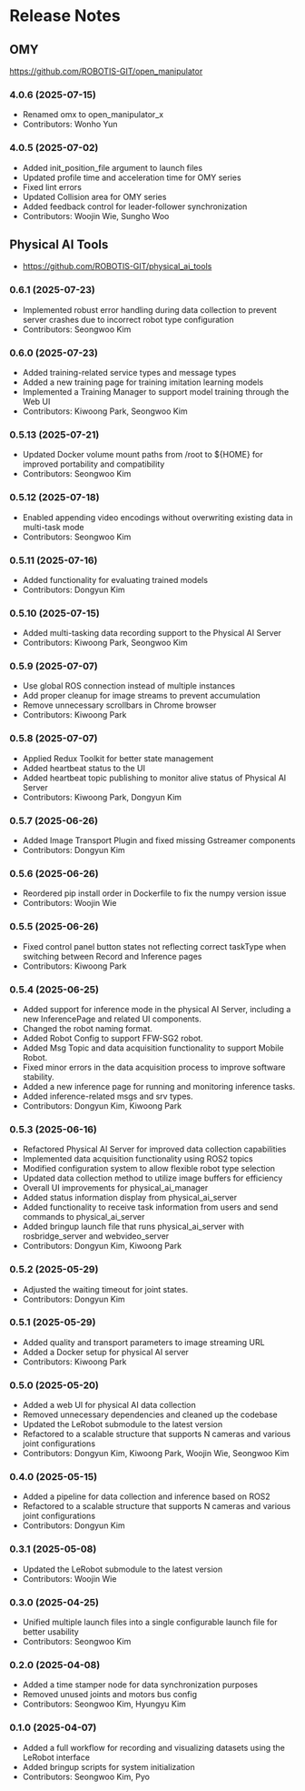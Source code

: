 # Release Notes

## OMY
https://github.com/ROBOTIS-GIT/open_manipulator

### 4.0.6 (2025-07-15)
* Renamed omx to open_manipulator_x
* Contributors: Wonho Yun

### 4.0.5 (2025-07-02)
* Added init_position_file argument to launch files
* Updated profile time and acceleration time for OMY series
* Fixed lint errors
* Updated Collision area for OMY series
* Added feedback control for leader-follower synchronization
* Contributors: Woojin Wie, Sungho Woo


## Physical AI Tools
- https://github.com/ROBOTIS-GIT/physical_ai_tools

### 0.6.1 (2025-07-23)
* Implemented robust error handling during data collection to prevent server crashes due to incorrect robot type configuration
* Contributors: Seongwoo Kim

### 0.6.0 (2025-07-23)
* Added training-related service types and message types
* Added a new training page for training imitation learning models
* Implemented a Training Manager to support model training through the Web UI
* Contributors: Kiwoong Park, Seongwoo Kim

### 0.5.13 (2025-07-21)
* Updated Docker volume mount paths from /root to ${HOME} for improved portability and compatibility
* Contributors: Seongwoo Kim

### 0.5.12 (2025-07-18)
* Enabled appending video encodings without overwriting existing data in multi-task mode
* Contributors: Seongwoo Kim

### 0.5.11 (2025-07-16)
* Added functionality for evaluating trained models
* Contributors: Dongyun Kim

### 0.5.10 (2025-07-15)
* Added multi-tasking data recording support to the Physical AI Server
* Contributors: Kiwoong Park, Seongwoo Kim

### 0.5.9 (2025-07-07)
* Use global ROS connection instead of multiple instances
* Add proper cleanup for image streams to prevent accumulation
* Remove unnecessary scrollbars in Chrome browser
* Contributors: Kiwoong Park

### 0.5.8 (2025-07-07)
* Applied Redux Toolkit for better state management
* Added heartbeat status to the UI
* Added heartbeat topic publishing to monitor alive status of Physical AI Server
* Contributors: Kiwoong Park, Dongyun Kim

### 0.5.7 (2025-06-26)
* Added Image Transport Plugin and fixed missing Gstreamer components
* Contributors: Dongyun Kim

### 0.5.6 (2025-06-26)
* Reordered pip install order in Dockerfile to fix the numpy version issue
* Contributors: Woojin Wie

### 0.5.5 (2025-06-26)
* Fixed control panel button states not reflecting correct taskType when switching between Record and Inference pages
* Contributors: Kiwoong Park

### 0.5.4 (2025-06-25)
* Added support for inference mode in the physical AI Server, including a new InferencePage and related UI components.
* Changed the robot naming format.
* Added Robot Config to support FFW-SG2 robot.
* Added Msg Topic and data acquisition functionality to support Mobile Robot.
* Fixed minor errors in the data acquisition process to improve software stability.
* Added a new inference page for running and monitoring inference tasks.
* Added inference-related msgs and srv types.
* Contributors: Dongyun Kim, Kiwoong Park

### 0.5.3 (2025-06-16)
* Refactored Physical AI Server for improved data collection capabilities
* Implemented data acquisition functionality using ROS2 topics
* Modified configuration system to allow flexible robot type selection
* Updated data collection method to utilize image buffers for efficiency
* Overall UI improvements for physical_ai_manager
* Added status information display from physical_ai_server
* Added functionality to receive task information from users and send commands to physical_ai_server
* Added bringup launch file that runs physical_ai_server with rosbridge_server and webvideo_server
* Contributors: Dongyun Kim, Kiwoong Park

### 0.5.2 (2025-05-29)
* Adjusted the waiting timeout for joint states.
* Contributors: Dongyun Kim

### 0.5.1 (2025-05-29)
* Added quality and transport parameters to image streaming URL
* Added a Docker setup for physical AI server
* Contributors: Kiwoong Park

### 0.5.0 (2025-05-20)
* Added a web UI for physical AI data collection
* Removed unnecessary dependencies and cleaned up the codebase
* Updated the LeRobot submodule to the latest version
* Refactored to a scalable structure that supports N cameras and various joint configurations
* Contributors: Dongyun Kim, Kiwoong Park, Woojin Wie, Seongwoo Kim

### 0.4.0 (2025-05-15)
* Added a pipeline for data collection and inference based on ROS2
* Refactored to a scalable structure that supports N cameras and various joint configurations
* Contributors: Dongyun Kim

### 0.3.1 (2025-05-08)
* Updated the LeRobot submodule to the latest version
* Contributors: Woojin Wie

### 0.3.0 (2025-04-25)
* Unified multiple launch files into a single configurable launch file for better usability
* Contributors: Seongwoo Kim

### 0.2.0 (2025-04-08)
* Added a time stamper node for data synchronization purposes
* Removed unused joints and motors bus config
* Contributors: Seongwoo Kim, Hyungyu Kim

### 0.1.0 (2025-04-07)
* Added a full workflow for recording and visualizing datasets using the LeRobot interface
* Added bringup scripts for system initialization
* Contributors: Seongwoo Kim, Pyo
